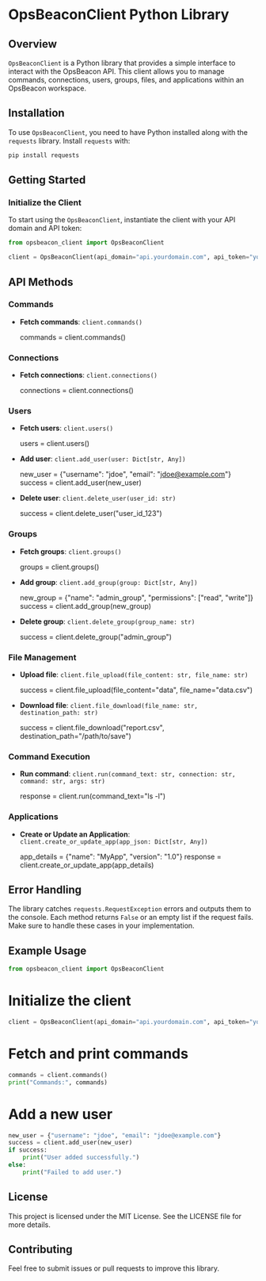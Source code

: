 # OpsBeaconClient Python Library

## Overview

`OpsBeaconClient` is a Python library that provides a simple interface to interact with the OpsBeacon API. This client allows you to manage commands, connections, users, groups, files, and applications within an OpsBeacon workspace.

## Installation

To use `OpsBeaconClient`, you need to have Python installed along with the `requests` library. Install `requests` with:

```bash
pip install requests
```

## Getting Started

### Initialize the Client

To start using the `OpsBeaconClient`, instantiate the client with your API domain and API token:

```python
from opsbeacon_client import OpsBeaconClient

client = OpsBeaconClient(api_domain="api.yourdomain.com", api_token="your_api_token")
```

## API Methods

### Commands

- **Fetch commands**: `client.commands()`

  commands = client.commands()

### Connections

- **Fetch connections**: `client.connections()`

  connections = client.connections()

### Users

- **Fetch users**: `client.users()`

  users = client.users()

- **Add user**: `client.add_user(user: Dict[str, Any])`

  new_user = {"username": "jdoe", "email": "jdoe@example.com"}
  success = client.add_user(new_user)

- **Delete user**: `client.delete_user(user_id: str)`

  success = client.delete_user("user_id_123")

### Groups

- **Fetch groups**: `client.groups()`

  groups = client.groups()

- **Add group**: `client.add_group(group: Dict[str, Any])`

  new_group = {"name": "admin_group", "permissions": ["read", "write"]}
  success = client.add_group(new_group)

- **Delete group**: `client.delete_group(group_name: str)`

  success = client.delete_group("admin_group")

### File Management

- **Upload file**: `client.file_upload(file_content: str, file_name: str)`

  success = client.file_upload(file_content="data", file_name="data.csv")

- **Download file**: `client.file_download(file_name: str, destination_path: str)`

  success = client.file_download("report.csv", destination_path="/path/to/save")

### Command Execution

- **Run command**: `client.run(command_text: str, connection: str, command: str, args: str)`

  response = client.run(command_text="ls -l")

### Applications

- **Create or Update an Application**: `client.create_or_update_app(app_json: Dict[str, Any])`

  app_details = {"name": "MyApp", "version": "1.0"}
  response = client.create_or_update_app(app_details)

## Error Handling

The library catches `requests.RequestException` errors and outputs them to the console. Each method returns `False` or an empty list if the request fails. Make sure to handle these cases in your implementation.

## Example Usage

```python
from opsbeacon_client import OpsBeaconClient
```

# Initialize the client
```python
client = OpsBeaconClient(api_domain="api.yourdomain.com", api_token="your_api_token")
```

# Fetch and print commands
```python
commands = client.commands()
print("Commands:", commands)
```

# Add a new user
```python
new_user = {"username": "jdoe", "email": "jdoe@example.com"}
success = client.add_user(new_user)
if success:
    print("User added successfully.")
else:
    print("Failed to add user.")
```

## License

This project is licensed under the MIT License. See the LICENSE file for more details.

## Contributing

Feel free to submit issues or pull requests to improve this library.
